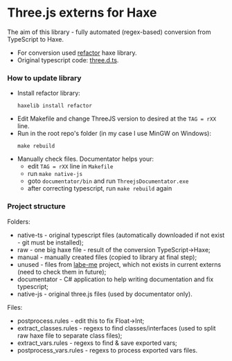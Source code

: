 # Three.js externs for Haxe  #

The aim of this library - fully automated (regex-based) conversion from TypeScript to Haxe.

 * For conversion used [refactor](http://lib.haxe.org/p/refactor) haxe library.
 * Original typescript code: [three.d.ts](https://github.com/DefinitelyTyped/DefinitelyTyped/blob/master/three/index.d.ts).


### How to update library ###

 * Install refactor library:
	```shell
	haxelib install refactor
	```
 * Edit Makefile and change ThreeJS version to desired at the `TAG = rXX` line.
 * Run in the root repo's folder (in my case I use MinGW on Windows):
	```shell
	make rebuild
	```
 * Manually check files. Documentator helps your:
	* edit `TAG = rXX` line in `Makefile`
	* run `make native-js`
	* goto `documentator/bin` and run `ThreejsDocumentator.exe`
	* after correcting typescript, run `make rebuild` again


### Project structure

Folders:

 * native-ts - original typescript files (automatically downloaded if not exist - git must be installed);
 * raw - one big haxe file - result of the conversion TypeScript->Haxe;
 * manual - manually created files (copied to library at final step);
 * unused - files from [labe-me](https://github.com/labe-me/haxe-three.js) project, which not exists in current externs (need to check them in future);
 * documentator - C# application to help writing documentation and fix typescript;
 * native-js - original three.js files (used by documentator only).

Files:

 * postprocess.rules - edit this to fix Float->Int;
 * extract_classes.rules - regexs to find classes/interfaces (used to split raw haxe file to separate class files);
 * extract_vars.rules - regexs to find & save exported vars;
 * postprocess_vars.rules - regexs to process exported vars files.
